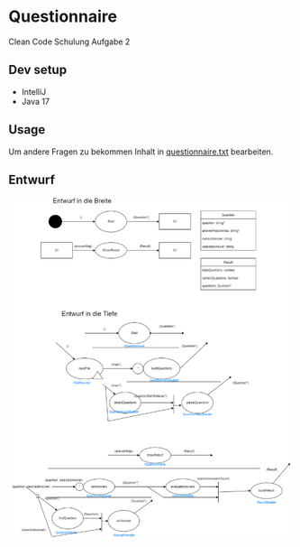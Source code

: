 # Questionnaire

Clean Code Schulung Aufgabe 2

## Dev setup

- IntelliJ
- Java 17

## Usage
Um andere Fragen zu bekommen Inhalt in [questionnaire.txt](questionnaire.txt) bearbeiten.

## Entwurf

![alt text](./docs/QuestionnaireEntwurf.png)